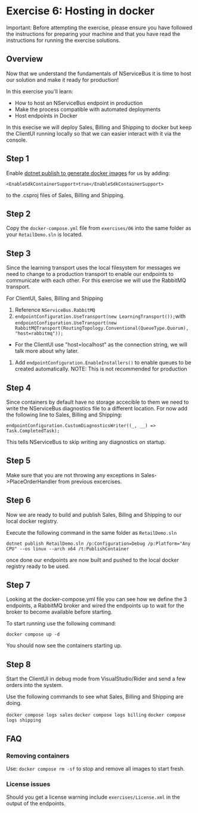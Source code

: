 # Exercise 6: Hosting in docker

Important: Before attempting the exercise, please ensure you have followed the instructions for preparing your machine and that you have read the instructions for running the exercise solutions.

## Overview

Now that we understand the fundamentals of NServiceBus it is time to host our solution and make it ready for production!

In this exercise you'll learn:

- How to host an NServiceBus endpoint in production
- Make the process compatible with automated deployments
- Host endpoints in Docker

In this execise we will deploy Sales, Billing and Shipping to docker but keep the ClientUI running locally so that we can easier interact with it via the console.

## Step 1

Enable [dotnet publish to generate docker images](https://learn.microsoft.com/en-us/dotnet/core/docker/publish-as-container) for us by adding:

`<EnableSdkContainerSupport>true</EnableSdkContainerSupport>`

to the .csproj files of Sales, Billing and Shipping.

## Step 2

Copy the `docker-compose.yml` file from `exercises/06` into the same folder as your `RetailDemo.sln` is located.

## Step 3

Since the learning transport uses the local filesystem for messages we need to change to a production transport to enable our endpoints to communicate with each other. For this exercise we will use the RabbitMQ transport.

For ClientUI, Sales, Billing and Shipping

1. Reference `NServiceBus.RabbitMQ`
1. `endpointConfiguration.UseTransport(new LearningTransport());`with `endpointConfiguration.UseTransport(new RabbitMQTransport(RoutingTopology.Conventional(QueueType.Quorum), "host=rabbitmq"));`
  - For the ClientUI use "host=localhost" as the connection string, we will talk more about why later.
1. Add `endpointConfiguration.EnableInstallers()` to enable queues to be created automatically. NOTE: This is not recommended for production


## Step 4

Since containers by default have no storage accecible to them we need to write the NServiceBus diagnostics file to a different location. For now add the following line to Sales, Billing and Shipping:


`endpointConfiguration.CustomDiagnosticsWriter((_, __) => Task.CompletedTask);`

This tells NServiceBus to skip writing any diagnostics on startup.

## Step 5

Make sure that you are not throwing any exceptions in Sales->PlaceOrderHandler from previous excercises.

## Step 6

Now we are ready to build and publish Sales, Billng and Shipping to our local docker registry. 

Execute the following command in the same folder as `RetailDemo.sln`

`dotnet publish RetailDemo.sln /p:Configuration=Debug /p:Platform="Any CPU" --os linux --arch x64 /t:PublishContainer`

once done our endpoints are now built and pushed to the local docker registry ready to be used.

## Step 7

Looking at the docker-compose.yml file you can see how we define the 3 endpoints, a RabbitMQ broker and wired the endpoints up to wait for the broker to become available before starting.

To start running use the following command:

`docker compose up -d`

You should now see the containers starting up.

## Step 8

Start the ClientUI in debug mode from VisualStudio/Rider and send a few orders into the system.

Use the following commands to see what Sales, Billing and Shipping are doing.

`docker compose logs sales`
`docker compose logs billing`
`docker compose logs shipping`

## FAQ

### Removing containers

Use: `docker compose rm -sf` to stop and remove all images to start fresh. 

### License issues

Should you get a license warning include `exercises/License.xml` in the output of the endpoints.